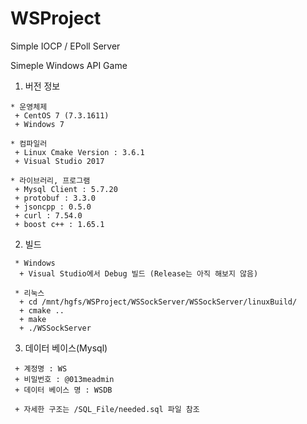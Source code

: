 # WSProject
Simple IOCP / EPoll Server

Simeple Windows API Game

1. 버전 정보

~~~
* 운영체제
 + CentOS 7 (7.3.1611)
 + Windows 7
~~~
~~~
* 컴파일러
 + Linux Cmake Version : 3.6.1
 + Visual Studio 2017
~~~
~~~
* 라이브러리, 프로그램
 + Mysql Client : 5.7.20
 + protobuf : 3.3.0
 + jsoncpp : 0.5.0
 + curl : 7.54.0
 + boost c++ : 1.65.1
~~~

2. 빌드
~~~
 * Windows
  + Visual Studio에서 Debug 빌드 (Release는 아직 해보지 않음)
~~~
~~~
 * 리눅스
  + cd /mnt/hgfs/WSProject/WSSockServer/WSSockServer/linuxBuild/
  + cmake ..
  + make
  + ./WSSockServer
~~~

3. 데이터 베이스(Mysql)
~~~
 + 계정명 : WS
 + 비밀번호 : @013meadmin
 + 데이터 베이스 명 : WSDB
 
 + 자세한 구조는 /SQL_File/needed.sql 파일 참조
~~~